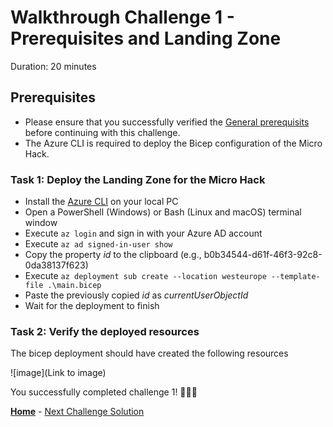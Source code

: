 # Walkthrough Challenge 1 - Prerequisites and Landing Zone

Duration: 20 minutes

## Prerequisites

- Please ensure that you successfully verified the [General prerequisits](../../Readme.md#general-prerequisites) before continuing with this challenge.
- The Azure CLI is required to deploy the Bicep configuration of the Micro Hack.

### **Task 1: Deploy the Landing Zone for the Micro Hack**

- Install the [Azure CLI](https://learn.microsoft.com/en-us/cli/azure/install-azure-cli) on your local PC
- Open a PowerShell (Windows) or Bash (Linux and macOS) terminal window
- Execute `az login` and sign in with your Azure AD account
- Execute `az ad signed-in-user show`
- Copy the property *id* to the clipboard (e.g., b0b34544-d61f-46f3-92c8-0da38137f623)
- Execute `az deployment sub create --location westeurope --template-file .\main.bicep`
- Paste the previously copied *id* as *currentUserObjectId*
- Wait for the deployment to finish

### **Task 2: Verify the deployed resources**
The bicep deployment should have created the following resources

![image](Link to image)


You successfully completed challenge 1! 🚀🚀🚀

 **[Home](../../Readme.md)** - [Next Challenge Solution](../challenge-2/solution.md)
